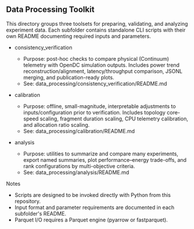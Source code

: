 ## Data Processing Toolkit

This directory groups three toolsets for preparing, validating, and analyzing experiment data. Each subfolder contains standalone CLI scripts with their own README documenting required inputs and parameters.

- consistency_verification
  - Purpose: post-hoc checks to compare physical (Continuum) telemetry with OpenDC simulation outputs. Includes power trend reconstruction/alignment, latency/throughput comparison, JSONL merging, and publication-ready plots.
  - See: data_processing/consistency_verification/README.md

- calibration
  - Purpose: offline, small-magnitude, interpretable adjustments to inputs/configuration prior to verification. Includes topology core-speed scaling, fragment duration scaling, CPU telemetry calibration, and allocation ratio scaling.
  - See: data_processing/calibration/README.md

- analysis
  - Purpose: utilities to summarize and compare many experiments, export named summaries, plot performance–energy trade-offs, and rank configurations by multi-objective criteria.
  - See: data_processing/analysis/README.md

Notes
- Scripts are designed to be invoked directly with Python from this repository.
- Input format and parameter requirements are documented in each subfolder's README.
- Parquet I/O requires a Parquet engine (pyarrow or fastparquet).

